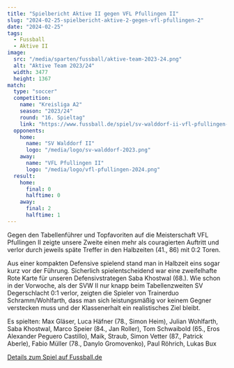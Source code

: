 ```yaml
---
title: "Spielbericht Aktive II gegen VFL Pfullingen II"
slug: "2024-02-25-spielbericht-aktive-2-gegen-vfl-pfullingen-2"
date: "2024-02-25"
tags:
  - Fussball
  - Aktive II
image:
  src: "/media/sparten/fussball/aktive-team-2023-24.png"
  alt: "Aktive Team 2023/24"
  width: 3477
  height: 1367
match:
  type: "soccer"
  competition:
    name: "Kreisliga A2"
    season: "2023/24"
    round: "16. Spieltag"
    link: "https://www.fussball.de/spiel/sv-walddorf-ii-vfl-pfullingen-u23/-/spiel/02MEEB86KC000000VS5489B3VUHHBIEF#!/"
  opponents:
    home:
      name: "SV Walddorf II"
      logo: "/media/logo/sv-walddorf-2023.png"
    away:
      name: "VFL Pfullingen II"
      logo: "/media/logo/vfl-pfullingen-2024.png"
  result:
    home:
      final: 0
      halftime: 0
    away:
      final: 2
      halftime: 1
---
```

Gegen den Tabellenführer und Topfavoriten auf die Meisterschaft VFL Pfullingen II zeigte unsere Zweite einen mehr als couragierten Auftritt und verlor durch jeweils späte Treffer in den Halbzeiten (41., 86) mit 0:2 Toren.

Aus einer kompakten Defensive spielend stand man in Halbzeit eins sogar kurz vor der Führung. Sicherlich spielentscheidend war eine zweifelhafte Rote Karte für unseren Defensivstrategen Saba Khostwal (68.). Wie schon in der Vorwoche, als der SVW II nur knapp beim Tabellenzweiten SV Degerschlacht 0:1 verlor, zeigten die Spieler von Trainerduo Schramm/Wohlfarth, dass man sich leistungsmäßig vor keinem Gegner verstecken muss und der Klassenerhalt ein realistisches Ziel bleibt.

Es spielten: Max Gläser, Luca Häfner (78., Simon Heim), Julian Wohlfarth, Saba Khostwal, Marco Speier (84., Jan Roller), Tom Schwaibold (65., Eros Alexander Peguero Castillo), Maik, Straub, Simon Vetter (87., Patrick Aberle), Fabio Müller (78., Danylo Gromovenko), Paul Röhrich, Lukas Bux

[Details zum Spiel auf Fussball.de](https://www.fussball.de/spiel/sv-walddorf-ii-vfl-pfullingen-u23/-/spiel/02MEEB86KC000000VS5489B3VUHHBIEF#!/)
